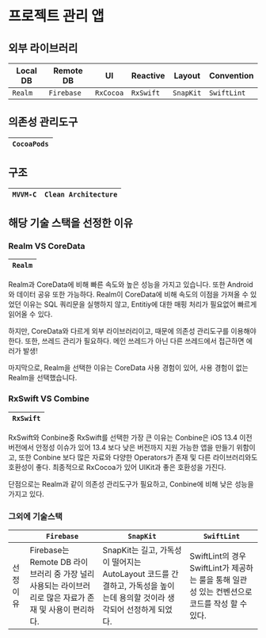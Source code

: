 # 프로젝트 관리 앱

## 외부 라이브러리

| Local DB | Remote DB | UI | Reactive | Layout | Convention |
|---|---|---|---|---|---|
| `Realm` | `Firebase` | `RxCocoa` | `RxSwift` | `SnapKit` | `SwiftLint` |


## 의존성 관리도구

| `CocoaPods` |
|---|

## 구조

| `MVVM-C` | `Clean Architecture` |
|---|---|

## 해당 기술 스택을 선정한 이유

### Realm VS CoreData

| `Realm` |
|---|

Realm과 CoreData에 비해 빠른 속도와 높은 성능을 가지고 있습니다. 또한 Android와 데이터 공유 또한 가능하다. Realm이 CoreData에 비해 속도의 이점을 가져올 수 있었던 이유는 SQL 쿼리문을 실행하지 않고, Entitiy에 대한 매핑 처리가 필요없어 빠르게 읽어올 수 있다.

하지만, CoreData와 다르게 외부 라이브러리이고, 때문에 의존성 관리도구를 이용해야한다. 또한, 쓰레드 관리가 필요하다. 메인 쓰레드가 아닌 다른 쓰레드에서 접근하면 에러가 발생!

마지막으로, Realm을 선택한 이유는 CoreData 사용 경험이 있어, 사용 경험이 없는 Realm을 선택했습니다.

### RxSwift VS Combine

| `RxSwift` |
|---|

RxSwift와 Conbine중 RxSwift를 선택한 가장 큰 이유는 Conbine은 iOS 13.4 이전 버전에서 안정성 이슈가 있어 13.4 보다 낮은 버전까지 지원 가능한 앱을 만들기 위함이고, 또한 Conbine 보다 많은 자료와 다양한 Operators가 존재 및 다른 라이브러리와도 호환성이 좋다. 최종적으로 RxCocoa가 있어 UIKit과 좋은 호환성을 가진다.

단점으로는 Realm과 같이 의존성 관리도구가 필요하고, Conbine에 비해 낮은 성능을 가지고 있다.

### 그외에 기술스택

|| `Firebase` | `SnapKit` | `SwiftLint` |
|---|---|---|---|
| 선정 이유 | Firebase는 Remote DB 라이브러리 중 가장 널리 사용되는 라이브러리로 많은 자료가 존재 및 사용이 편리하다.  | SnapKit는 길고, 가독성이 떨어지는 AutoLayout 코드를 간결하고, 가독성을 높이는데 용의할 것이라 생각되어 선정하게 되었다. | SwiftLint의 경우 SwiftLint가 제공하는 룰을 통해 일관성 있는 컨벤션으로 코드를 작성 할 수 있다. |




